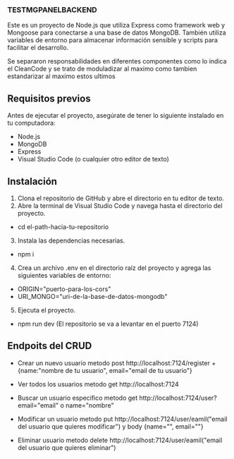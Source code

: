 ### TESTMGPANELBACKEND

Este es un proyecto de Node.js que utiliza Express como framework web y Mongoose para conectarse a una base de datos MongoDB. También utiliza variables de entorno para almacenar información sensible y scripts para facilitar el desarrollo.

Se separaron responsabilidades en diferentes componentes como lo indica el CleanCode y se trato de moduladizar al maximo como tambien estandarizar al maximo estos ultimos

## Requisitos previos

Antes de ejecutar el proyecto, asegúrate de tener lo siguiente instalado en tu computadora:

- Node.js
- MongoDB
- Express
- Visual Studio Code (o cualquier otro editor de texto)

## Instalación
1. Clona el repositorio de GitHub y abre el directorio en tu editor de texto.
2. Abre la terminal de Visual Studio Code y navega hasta el directorio del proyecto.
  - cd el-path-hacia-tu-repositorio
3. Instala las dependencias necesarias.
  - npm i
4. Crea un archivo .env en el directorio raíz del proyecto y agrega las siguientes variables de entorno:
  - ORIGIN="puerto-para-los-cors"
  - URI_MONGO="uri-de-la-base-de-datos-mongodb"
  
5. Ejecuta el proyecto.  
  - npm run dev (El repositorio se va a levantar en el puerto 7124)
  
## Endpoits del CRUD
 - Crear un nuevo usuario 
   metodo post
   http://localhost:7124/register + {name:"nombre de tu usuario", email="email de tu usuario"}
 
 - Ver todos los usuarios
   metodo get
   http://localhost:7124
   
 - Buscar un usuario especifico
   metodo get
   http://localhost:7124/user?email="email" o name="nombre"
  
 - Modificar un usuario 
   metodo put
   http://localhost:7124/user/eamil("email del usuario que quieres modificar")
   y body {name="", email=""}
    
 - Eliminar usuario
   metodo delete
   http://localhost:7124/user/eamil("email del usuario que quieres eliminar")
 
  
